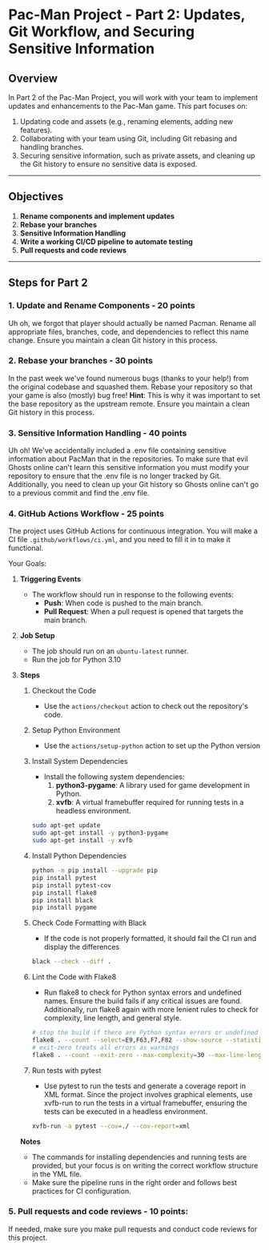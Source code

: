 # Pac-Man Project - Part 2: Updates, Git Workflow, and Securing Sensitive Information

## **Overview**
In Part 2 of the Pac-Man Project, you will work with your team to implement updates and enhancements to the Pac-Man game. This part focuses on:
1. Updating code and assets (e.g., renaming elements, adding new features).
2. Collaborating with your team using Git, including Git rebasing and handling branches.
3. Securing sensitive information, such as private assets, and cleaning up the Git history to ensure no sensitive data is exposed.

---

## **Objectives**
1. **Rename components and implement updates**
2. **Rebase your branches**
3. **Sensitive Information Handling**
4. **Write a working CI/CD pipeline to automate testing**
5. **Pull requests and code reviews** 

---

## **Steps for Part 2**

### **1. Update and Rename Components - 20 points**
Uh oh, we forgot that player should actually be named Pacman. Rename all appropriate files, branches, code, and dependencies to reflect this name change. Ensure you maintain a clean Git history in this process.

### **2. Rebase your branches - 30 points**
In the past week we've found numerous bugs (thanks to your help!) from the original codebase and squashed them. Rebase your repository so that your game is also (mostly) bug free! **Hint**: This is why it was important to set the base repository as the upstream remote. Ensure you maintain a clean Git history in this process.

### **3. Sensitive Information Handling - 40 points**
Uh oh! We've accidentally included a .env file containing sensitive information about PacMan that in the repositories. To make sure that evil Ghosts online can't learn this sensitive information you must modify your repository to ensure that the .env file is no longer tracked by Git. Additionally, you need to clean up your Git history so Ghosts online can't go to a previous commit and find the .env file. 

### **4. GitHub Actions Workflow - 25 points**
The project uses GitHub Actions for continuous integration. You will make a CI file `.github/workflows/ci.yml`, and you need to fill it in to make it functional. 

Your Goals:
1. **Triggering Events**
    * The workflow should run in response to the following events:
        * **Push**: When code is pushed to the main branch.
        * **Pull Request**: When a pull request is opened that targets the main branch.
2. **Job Setup**
    * The job should run on an `ubuntu-latest` runner.
    * Run the job for Python 3.10

3. **Steps**
    1. Checkout the Code
        * Use the `actions/checkout` action to check out the repository's code.

    2. Setup Python Environment
        * Use the `actions/setup-python` action to set up the Python version
    3. Install System Dependencies
        * Install the following system dependencies:
            1. **python3-pygame**: A library used for game development in Python.
            2. **xvfb**: A virtual framebuffer required for running tests in a headless environment.
        ```bash
        sudo apt-get update
        sudo apt-get install -y python3-pygame
        sudo apt-get install -y xvfb
        ```
    4. Install Python Dependencies
        ```bash
        python -m pip install --upgrade pip
        pip install pytest
        pip install pytest-cov
        pip install flake8
        pip install black
        pip install pygame
        ```
    5. Check Code Formatting with Black
        * If the code is not properly formatted, it should fail the CI run and display the differences
        ```bash
        black --check --diff .
        ```
    6. Lint the Code with Flake8
        * Run flake8 to check for Python syntax errors and undefined names. Ensure the build fails if any critical issues are found. Additionally, run flake8 again with more lenient rules to check for complexity, line length, and general style.
        ```bash
        # stop the build if there are Python syntax errors or undefined names
        flake8 . --count --select=E9,F63,F7,F82 --show-source --statistics
        # exit-zero treats all errors as warnings
        flake8 . --count --exit-zero --max-complexity=30 --max-line-length=100 --statistics
        ```
    7. Run tests with pytest
        * Use pytest to run the tests and generate a coverage report in XML format. Since the project involves graphical elements, use xvfb-run to run the tests in a virtual framebuffer, ensuring the tests can be executed in a headless environment.
        ```bash
        xvfb-run -a pytest --cov=./ --cov-report=xml
        ```

    **Notes**
    * The commands for installing dependencies and running tests are provided, but your focus is on writing the correct workflow structure in the YML file.
    * Make sure the pipeline runs in the right order and follows best practices for CI configuration.


### 5. **Pull requests and code reviews - 10 points**: 
If needed, make sure you make pull requests and conduct code reviews for this project.